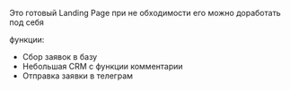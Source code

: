 Это готовый Landing Page при не обходимости его можно доработать под себя

функции:
- Сбор заявок в базу
- Небольшая CRM с функции комментарии
- Отправка заявки в телеграм
